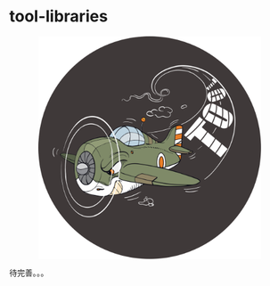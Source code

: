 # tool-libraries

<img width="400" style="display: block;margin: 0 auto" src="https://raw.githubusercontent.com/AaronBank/static-files/master/images/tool-logo.jpg" />

待完善。。。

